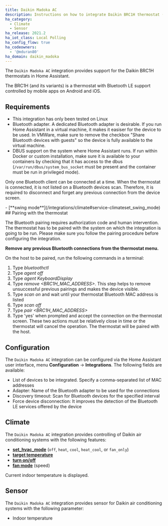 ```yaml
---
title: Daikin Madoka AC
description: Instructions on how to integrate Daikin BRC1H thermostat (madoka) devices with Home Assistant.
ha_category:
  - Climate
  - Sensor
ha_release: 2021.2
ha_iot_class: Local Polling
ha_config_flow: true
ha_codeowners:
  - '@mduran80'
ha_domain: daikin_madoka
---
```


The `Daikin Madoka AC` integration provides support for the Daikin BRC1H thermostats in Home Assistant.

The BRC1H (and its variants) is a thermostat with Bluetooth LE support controlled by mobile apps on Android and iOS.
## Requirements

- This integration has only been tested on Linux
- Bluetooth adapter. A dedicated Bluetooth adapter is desirable. If you run Home Assistant in a virtual machine, it makes it easiser for the device to be used. In VMWare, make sure to remove the checkbox "Share Bluetooth devices with guests" so the device is fully available to the virtual machine.
- DBUS support on the system where Home Assistant runs. If run within Docker or custom installation, make sure it is available to your containers by checking that it has access to the dbus (`/var/run/dbus/system_bus_socket` must be present and the container must be run in privileged mode). 


<div class='note'>

Only one Bluetooth client can be connected at a time. When the thermostat is connected, it is not listed on a Bluetooth devices scan. Therefore, it is required to disconnect and forget any previous connection from the device screen.
    
</div>- [**swing mode**](/integrations/climate#service-climateset_swing_mode)
## Pairing with the thermostat

The Bluetooth pairing requires authorization code and human intervention. The thermostat has to be paired with the system on which the integration is going to be run. Please make sure you follow the pairing procedure before configuring the integration.

**Remove any previous Bluetooth connections from the thermostat menu.**

On the host to be paired, run the following commands in a terminal:

  1. Type *bluetoothctl*
  2. Type *agent off*
  3. Type *agent KeyboardDisplay*
  4. Type *remove <BRC1H_MAC_ADDRESS>*. This step helps to remove unsuccessful previous pairings and makes the device visible.
  5. Type *scan on* and wait until your thermostat Bluetooth MAC address is listed
  6. Type *scan off*
  7. Type *pair <BRC1H_MAC_ADDRESS>*
  8. Type 'yes' when prompted and accept the connection on the thermostat screen. These two actions must be relatively close in time or the thermostat will cancel the operation. The thermostat will be paired with the host. 

## Configuration

The `Daikin Madoka AC` integration can be configured via the Home Assistant user interface, menu **Configuration** -> **Integrations**. The following fields are available:

- List of devices to be integrated. Specify a comma-separated list of MAC addresses 
- Adapter: Name of the Bluetooth adapter to be used for the connections
- Discovery timeout: Scan for Bluetooth devices for the specified interval
- Force device disconnection: It improves the detection of the Bluetooth LE services offered by the device

## Climate

The `Daikin Madoka AC` integration provides controlling of Daikin air conditioning systems with the following features:

- [**set_hvac_mode**](/integrations/climate/#service-climateset_hvac_mode) (`off`, `heat`, `cool`, `heat_cool`, or `fan_only`)
- [**target temperature**](/integrations/climate#service-climateset_temperature)
- [**turn on/off**](/integrations/climate#service-climateturn_on)
- [**fan mode**](/integrations/climate#service-climateset_fan_mode) (speed)


Current indoor temperature is displayed.

## Sensor

The `Daikin Madoka AC` integration provides sensor for Daikin air conditioning systems with the following parameter:

- Indoor temperature
